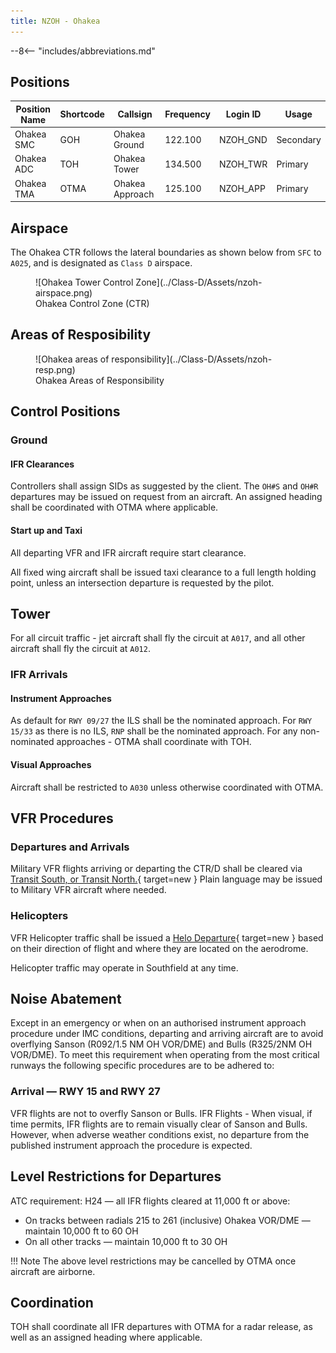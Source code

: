 ```yaml
---
title: NZOH - Ohakea
---
```

--8<-- "includes/abbreviations.md"

## Positions

| Position Name | Shortcode | Callsign        | Frequency | Login ID | Usage     |
| ------------- | --------- | --------------- | --------- | -------- | --------- |
| Ohakea SMC    | GOH       | Ohakea Ground   | 122.100   | NZOH_GND | Secondary |
| Ohakea ADC    | TOH       | Ohakea Tower    | 134.500   | NZOH_TWR | Primary   |
| Ohakea TMA    | OTMA      | Ohakea Approach | 125.100   | NZOH_APP | Primary   |

## Airspace

The Ohakea CTR follows the lateral boundaries as shown below from `SFC` to `A025`, and is designated as `Class D` airspace.

<figure markdown> 
  ![Ohakea Tower Control Zone](../Class-D/Assets/nzoh-airspace.png)
  <figcaption>Ohakea Control Zone (CTR)</figcaption>
</figure>

## Areas of Resposibility

<figure markdown> 
  ![Ohakea areas of responsibility](../Class-D/Assets/nzoh-resp.png)
  <figcaption>Ohakea Areas of Responsibility</figcaption>
</figure>

## Control Positions

### Ground

#### IFR Clearances

Controllers shall assign SIDs as suggested by the client. The `OH#S` and `OH#R` departures may be issued on request from an aircraft. An assigned heading shall be coordinated with OTMA where applicable.


#### Start up and Taxi

All departing VFR and IFR aircraft require start clearance.

All fixed wing aircraft shall be issued taxi clearance to a full length holding point, unless an intersection departure is requested by the pilot.

## Tower

For all circuit traffic - jet aircraft shall fly the circuit at `A017`, and all other aircraft shall fly the circuit at `A012`.

### IFR Arrivals

#### Instrument Approaches

As default for `RWY 09/27` the ILS shall be the nominated approach. For `RWY 15/33` as there is no ILS, `RNP` shall be the nominated approach. For any non-nominated approaches - OTMA shall coordinate with TOH. 

#### Visual Approaches

Aircraft shall be restricted to `A030` unless otherwise coordinated with OTMA.

## VFR Procedures

### Departures and Arrivals

Military VFR flights arriving or departing the CTR/D shall be cleared via [Transit South, or Transit North.](https://www.aip.net.nz/assets/AIP/Aerodrome-Charts/Ohakea-NZOH/NZOH_35.1_35.2.pdf){ target=new } Plain language may be issued to Military VFR aircraft where needed. 

### Helicopters

VFR Helicopter traffic shall be issued a [Helo Departure](https://www.aip.net.nz/assets/AIP/Aerodrome-Charts/Ohakea-NZOH/NZOH_52.3_52.4.pdf){ target=new } based on their direction of flight and where they are located on the aerodrome.

Helicopter traffic may operate in Southfield at any time.

## Noise Abatement

Except in an emergency or when on an authorised instrument approach procedure under IMC conditions, departing and arriving aircraft are to avoid
overflying Sanson (R092/1.5 NM OH VOR/DME) and Bulls (R325/2NM OH VOR/DME). To meet this requirement when operating from the most critical runways the following specific procedures are to be adhered to:

### Arrival — RWY 15 and RWY 27

VFR flights are not to overfly Sanson or Bulls. IFR Flights - When visual, if time permits, IFR flights are to remain visually clear of
Sanson and Bulls. However, when adverse weather
conditions exist, no departure from the published instrument approach
the procedure is expected.


## Level Restrictions for Departures

ATC requirement: H24 — all IFR flights cleared at 11,000 ft or above:

- On tracks between radials 215 to 261 (inclusive) Ohakea VOR/DME — maintain 10,000 ft to 60 OH
- On all other tracks — maintain 10,000 ft to 30 OH

!!! Note
    The above level restrictions may be cancelled by OTMA once aircraft are airborne.

## Coordination

TOH shall coordinate all IFR departures with OTMA for a radar release, as well as an assigned heading where applicable.
